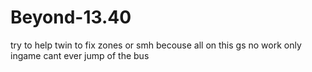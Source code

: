 # Beyond-13.40
 try to help twin to fix zones or smh becouse all on this gs no work only ingame cant ever jump of the bus
